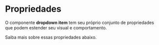 # Propriedades

O componente **dropdown item** tem seu próprio conjunto de propriedades que podem estender seu visual e comportamento. 

Saiba mais sobre essas propriedades abaixo.